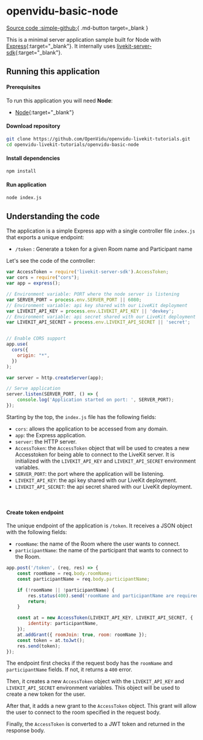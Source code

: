 

# openvidu-basic-node

[Source code :simple-github:](https://github.com/OpenVidu/openvidu-livekit-tutorials){ .md-button target=_blank }

This is a minimal server application sample built for Node with [Express](https://expressjs.com/){:target="_blank"}.
It internally uses [livekit-server-sdk](https://docs.livekit.io/server-sdk-js/index.html){:target="_blank"}.

## Running this application

#### Prerequisites
To run this application you will need **Node**:

- [Node](https://nodejs.org/es/download/){:target="_blank"}

#### Download repository

```bash
git clone https://github.com/OpenVidu/openvidu-livekit-tutorials.git
cd openvidu-livekit-tutorials/openvidu-basic-node
```

#### Install dependencies

```bash
npm install
```

#### Run application

```bash
node index.js
```

## Understanding the code

The application is a simple Express app with a single controller file `index.js` that exports a unique endpoint:

- `/token` : Generate a token for a given Room name and Participant name

<!-- > You can get more information about these endpoints in the [Application Server Endpoints](application-server/#rest-endpoints) section. -->

Let's see the code of the controller:

```javascript
var AccessToken = require('livekit-server-sdk').AccessToken;
var cors = require("cors");
var app = express();

// Environment variable: PORT where the node server is listening
var SERVER_PORT = process.env.SERVER_PORT || 6080;
// Environment variable: api key shared with our LiveKit deployment
var LIVEKIT_API_KEY = process.env.LIVEKIT_API_KEY || 'devkey';
// Environment variable: api secret shared with our LiveKit deployment
var LIVEKIT_API_SECRET = process.env.LIVEKIT_API_SECRET || 'secret';


// Enable CORS support
app.use(
  cors({
    origin: "*",
  })
);

var server = http.createServer(app);

// Serve application
server.listen(SERVER_PORT, () => {
	console.log('Application started on port: ', SERVER_PORT);
});
```

Starting by the top, the `index.js` file has the following fields:

- `cors`: allows the application to be accessed from any domain.
- `app`: the Express application.
- `server`: the HTTP server.
- `AccessToken`: the `AccessToken` object that will be used to creates a new Accesstoken for being able to connect to the LiveKit server. It is initialized with the `LIVEKIT_API_KEY` and `LIVEKIT_API_SECRET` environment variables.
- `SERVER_PORT`: the port where the application will be listening.
- `LIVEKIT_API_KEY`: the api key shared with our LiveKit deployment.
- `LIVEKIT_API_SECRET`: the api secret shared with our LiveKit deployment.

<br>

#### Create token endpoint

The unique endpoint of the application is `/token`. It receives a JSON object with the following fields:

- `roomName`: the name of the Room where the user wants to connect.
- `participantName`: the name of the participant that wants to connect to the Room.

```javascript
app.post('/token', (req, res) => {
	const roomName = req.body.roomName;
	const participantName = req.body.participantName;

	if (!roomName || !participantName) {
		res.status(400).send('roomName and participantName are required');
		return;
	}

	const at = new AccessToken(LIVEKIT_API_KEY, LIVEKIT_API_SECRET, {
		identity: participantName,
	});
	at.addGrant({ roomJoin: true, room: roomName });
	const token = at.toJwt();
	res.send(token);
});
```

The endpoint first checks if the request body has the `roomName` and `participantName` fields. If not, it returns a `400` error.

Then, it creates a new `AccessToken` object with the `LIVEKIT_API_KEY` and `LIVEKIT_API_SECRET` environment variables. This object will be used to create a new token for the user.

After that, it adds a new grant to the `AccessToken` object. This grant will allow the user to connect to the room specified in the request body.

Finally, the `AccessToken` is converted to a JWT token and returned in the response body.
